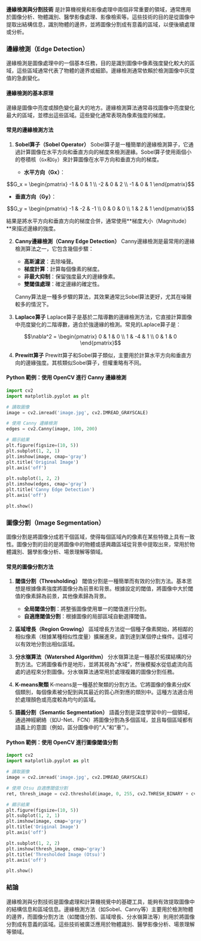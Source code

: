 **邊緣檢測與分割技術** 是計算機視覺和影像處理中兩個非常重要的領域，通常應用於圖像分析、物體識別、醫學影像處理、影像檢索等。這些技術的目的是從圖像中提取出結構信息，識別物體的邊界，並將圖像分割成有意義的區域，以便後續處理或分析。

### **邊緣檢測（Edge Detection）**

邊緣檢測是圖像處理中的一個基本任務，目的是識別圖像中像素強度變化較大的區域，這些區域通常代表了物體的邊界或細節。邊緣檢測通常依賴於檢測圖像中灰度值的急劇變化。

#### **邊緣檢測的基本原理**
邊緣是圖像中亮度或顏色變化最大的地方。邊緣檢測算法通常尋找圖像中亮度變化最大的區域，並標出這些區域。這些變化通常表現為像素強度的梯度。

#### **常見的邊緣檢測方法**

1. **Sobel算子（Sobel Operator）**
   Sobel算子是一種簡單的邊緣檢測算子，它通過計算圖像在水平方向和垂直方向的梯度來檢測邊緣。Sobel算子使用兩個小的卷積核（`Gx`和`Gy`）來計算圖像在水平方向和垂直方向的梯度。

   - **水平方向（Gx）**：
     
```math
G_x = \begin{pmatrix} -1 & 0 & 1 \\ -2 & 0 & 2 \\ -1 & 0 & 1 \end{pmatrix}
```

   
   - **垂直方向（Gy）**：
     
```math
G_y = \begin{pmatrix} -1 & -2 & -1 \\ 0 & 0 & 0 \\ 1 & 2 & 1 \end{pmatrix}
```

   
   結果是將水平方向和垂直方向的梯度合併，通常使用**梯度大小（Magnitude）**來描述邊緣的強度。

2. **Canny邊緣檢測（Canny Edge Detection）**
   Canny邊緣檢測是最常用的邊緣檢測算法之一，它包含幾個步驟：
   - **高斯濾波**：去除噪聲。
   - **梯度計算**：計算每個像素的梯度。
   - **非最大抑制**：保留強度最大的邊緣像素。
   - **雙閾值處理**：確定邊緣的確定性。

   Canny算法是一種多步驟的算法，其效果通常比Sobel算法更好，尤其在噪聲較多的情況下。

3. **Laplace算子**
   Laplace算子是基於二階導數的邊緣檢測方法，它直接計算圖像中亮度變化的二階導數，適合於強邊緣的檢測。常見的Laplace算子是：
   
```math
\nabla^2 = \begin{pmatrix} 0 & 1 & 0 \\ 1 & -4 & 1 \\ 0 & 1 & 0 \end{pmatrix}
```


4. **Prewitt算子**
   Prewitt算子和Sobel算子類似，主要用於計算水平方向和垂直方向的邊緣強度。其核類似Sobel算子，但權重略有不同。

#### **Python 範例：使用 OpenCV 進行 Canny 邊緣檢測**

```python
import cv2
import matplotlib.pyplot as plt

# 讀取圖像
image = cv2.imread('image.jpg', cv2.IMREAD_GRAYSCALE)

# 使用 Canny 邊緣檢測
edges = cv2.Canny(image, 100, 200)

# 顯示結果
plt.figure(figsize=(10, 5))
plt.subplot(1, 2, 1)
plt.imshow(image, cmap='gray')
plt.title('Original Image')
plt.axis('off')

plt.subplot(1, 2, 2)
plt.imshow(edges, cmap='gray')
plt.title('Canny Edge Detection')
plt.axis('off')

plt.show()
```

### **圖像分割（Image Segmentation）**

圖像分割是將圖像分成若干個區域，使得每個區域內的像素在某些特徵上具有一致性。圖像分割的目的是將圖像中的物體或感興趣區域從背景中提取出來，常用於物體識別、醫學影像分析、場景理解等領域。

#### **常見的圖像分割方法**

1. **閾值分割（Thresholding）**
   閾值分割是一種簡單而有效的分割方法。基本思想是根據像素強度將圖像分為前景和背景。根據設定的閾值，將圖像中大於閾值的像素歸為前景，其他像素歸為背景。

   - **全局閾值分割**：將整張圖像使用單一的閾值進行分割。
   - **自適應閾值分割**：根據圖像的局部區域自動選擇閾值。

2. **區域增長（Region Growing）**
   區域增長方法從一個種子像素開始，將相鄰的相似像素（根據某種相似性度量）擴展進來，直到達到某個停止條件。這樣可以有效地分割出相似區域。

3. **分水嶺算法（Watershed Algorithm）**
   分水嶺算法是一種基於拓撲結構的分割方法。它將圖像看作是地形，並將其視為“水域”，然後模擬水從低處流向高處的過程來分割圖像。分水嶺算法通常用於處理複雜的圖像分割任務。

4. **K-means聚類**
   K-means是一種基於聚類的分割方法。它將圖像的像素分成K個類別，每個像素被分配到與其最近的質心所對應的類別中。這種方法適合用於處理顏色或亮度較為均勻的區域。

5. **語義分割（Semantic Segmentation）**
   語義分割是深度學習中的一個領域，通過神經網絡（如U-Net、FCN）將圖像分割為多個區域，並且每個區域都有語義上的意圖（例如，區分圖像中的“人”和“車”）。

#### **Python 範例：使用 OpenCV 進行圖像閾值分割**

```python
import cv2
import matplotlib.pyplot as plt

# 讀取圖像
image = cv2.imread('image.jpg', cv2.IMREAD_GRAYSCALE)

# 使用 Otsu 自適應閾值分割
ret, thresh_image = cv2.threshold(image, 0, 255, cv2.THRESH_BINARY + cv2.THRESH_OTSU)

# 顯示結果
plt.figure(figsize=(10, 5))
plt.subplot(1, 2, 1)
plt.imshow(image, cmap='gray')
plt.title('Original Image')
plt.axis('off')

plt.subplot(1, 2, 2)
plt.imshow(thresh_image, cmap='gray')
plt.title('Thresholded Image (Otsu)')
plt.axis('off')

plt.show()
```

### **結論**

邊緣檢測與分割技術是圖像處理和計算機視覺中的基礎工具，能夠有效提取圖像中的結構信息和區域信息。邊緣檢測方法（如Sobel、Canny等）主要用於檢測物體的邊界，而圖像分割方法（如閾值分割、區域增長、分水嶺算法等）則用於將圖像分割成有意義的區域。這些技術被廣泛應用於物體識別、醫學影像分析、場景理解等領域。